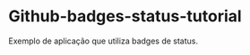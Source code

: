 Github-badges-status-tutorial
=============================

Exemplo de aplicação que utiliza badges de status.
